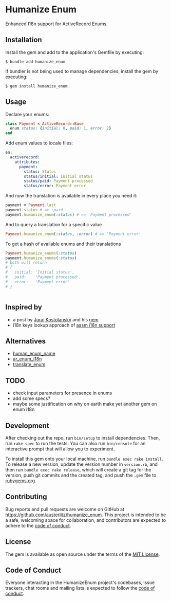 # Humanize Enum

Enhanced I18n support for ActiveRecord Enums.

## Installation

Install the gem and add to the application's Gemfile by executing:

    $ bundle add humanize_enum

If bundler is not being used to manage dependencies, install the gem by executing:

    $ gem install humanize_enum

## Usage

Declare your enums:

```ruby
class Payment < ActiveRecord::Base
  enum status: {initial: 0, paid: 1, error: 2}
end
```

Add enum values to locale files:
```yaml
en:
  activerecord:
    attributes:
      payment:
        status: Status
        status/initial: Initial status
        status/paid: Payment processed
        status/error: Payment error
```

And now the translation is available in every place you need it:

```ruby
payment = Payment.last
payment.status # => :paid
payment.humanize_enum(:status) # => 'Payment processed'
```

And to query a translation for a specific value
```ruby
Payment.humanize_enum(:status, :error) # => 'Payment error'
```

To get a hash of available enums and their translations
```ruby
Payment.humanize_enums(:status)
payment.humanize_enums(:status)  
# both will return
# {
#   initial: 'Initial status', 
#   paid:    'Payment processed', 
#   error:   'Payment error'
# }



```

## Inspired by

- a post by [Juraj Kostolanský](https://www.kostolansky.sk/posts/localize-rails-enums/) and
  his [gem](https://github.com/jkostolansky/human_enum_name)
- i18n keys lookup approach of [aasm i18n support](https://github.com/aasm/aasm/wiki/I18n-support)

## Alternatives

- [human_enum_name](https://github.com/jkostolansky/human_enum_name)
- [ar_enum_i18n](https://github.com/dalpo/ar_enum_i18n)
- [translate_enum](https://github.com/shlima/translate_enum)

## TODO
- check input parameters for presence in enums
- add some specs?
- maybe some justification on why on earth make yet another gem on enum i18n  

## Development

After checking out the repo, run `bin/setup` to install dependencies. Then, run `rake spec` to run the tests. You can
also run `bin/console` for an interactive prompt that will allow you to experiment.

To install this gem onto your local machine, run `bundle exec rake install`. To release a new version, update the
version number in `version.rb`, and then run `bundle exec rake release`, which will create a git tag for the version,
push git commits and the created tag, and push the `.gem` file to [rubygems.org](https://rubygems.org).

## Contributing

Bug reports and pull requests are welcome on GitHub at https://github.com/austerlitz/humanize_enum. This project is
intended to be a safe, welcoming space for collaboration, and contributors are expected to adhere to
the [code of conduct](https://github.com/austerlitz/humanize_enum/blob/master/CODE_OF_CONDUCT.md).

## License

The gem is available as open source under the terms of the [MIT License](https://opensource.org/licenses/MIT).

## Code of Conduct

Everyone interacting in the HumanizeEnum project's codebases, issue trackers, chat rooms and mailing lists is expected
to follow the [code of conduct](https://github.com/austerlitz/humanize_enum/blob/master/CODE_OF_CONDUCT.md).
